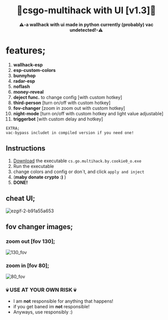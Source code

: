 <div align=center>
  
  # 💎csgo-multihack with UI [v1.3]💎
  
  **⚠️-a wallhack with ui made in python currently (probably) vac undetected!-⚠️** 
  
</div>


# features;
1.  **wallhack-esp**
2.  **esp-custom-colors**
3.  **bunnyhop**
4.  **radar-esp**
5.  **noflash**
6.  **money-reveal**
7.  **deject func.** to change config [with custom hotkey]
8.  **third-person** [turn on/off with custom hotkey]
9.  **fov-changer** [zoom in zoom out with custom hotkey]
10. **night-mode** [turn on/off with custom hotkey and light value adjustable]
11. **triggerbot** [with custom delay and hotkey]  
```
EXTRA;  
vac-bypass includet in compiled version if you need one!
```


## Instructions
1. [Download](https://github.com/cookie0o/csgo-multihack/releases/tag/v1.2) the executable `cs.go.multihack.by.cookie0_o.exe`
2. Run the executable 
3. change colors and config or don´t, and click `apply and inject`
4. (**maby donate crypto :)** )
5. **DONE!**

## cheat UI;
![ezgif-2-b91a55a653](https://user-images.githubusercontent.com/81589649/155862596-0434e3a0-219c-438c-841c-b7a09de958da.gif)

## fov changer images;
### **zoom out [fov 130];**
![130_fov](https://user-images.githubusercontent.com/81589649/154828467-64a508e4-0df8-49c7-b12a-9ea9f224e47e.png)
### **zoom in [fov 80];**
![80_fov](https://user-images.githubusercontent.com/81589649/154828473-637fabe8-4a9b-4349-a941-7e0c7353fd48.png)


### 💀 USE AT YOUR OWN RISK 💀
- I am **not** responsible for anything that happens!
- if you get baned im **not** responsible!
- Anyways, use responsibly :)
 
